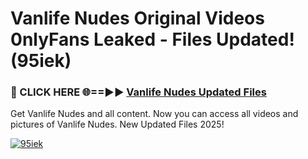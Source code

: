 # Vanlife Nudes Original Videos 0nlyFans Leaked - Files Updated! (95iek)

<h3>🔴 CLICK HERE 🌐==►► <a href="https://tinyurl.com/y5r63du9" rel="nofollow">Vanlife Nudes Updated Files</a></h3>

Get Vanlife Nudes and all content. Now you can access all videos and pictures of Vanlife Nudes. New Updated Files 2025!

[![95iek](https://i.imgur.com/UVo9nyh.gif)](https://tinyurl.com/y5r63du9)